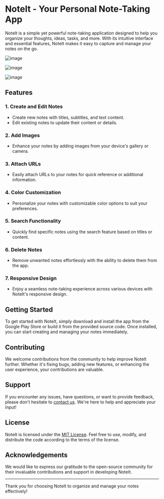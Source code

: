 # NoteIt - Your Personal Note-Taking App

NoteIt is a simple yet powerful note-taking application designed to help you organize your thoughts, ideas, tasks, and more. With its intuitive interface and essential features, NoteIt makes it easy to capture and manage your notes on the go.

![image](https://github.com/user-attachments/assets/f7b312bf-cfdc-4494-83e9-784ae44ce808)


![image](https://github.com/user-attachments/assets/cf72f7f9-3d3a-4129-8f66-f979e85973a4)


![image](https://github.com/user-attachments/assets/5464c30c-9312-49bc-9dce-bcb7ff3dbd42)



## Features

### 1. Create and Edit Notes
   - Create new notes with titles, subtitles, and text content.
   - Edit existing notes to update their content or details.

### 2. Add Images
   - Enhance your notes by adding images from your device's gallery or camera.

### 3. Attach URLs
   - Easily attach URLs to your notes for quick reference or additional information.

### 4. Color Customization
   - Personalize your notes with customizable color options to suit your preferences.

### 5. Search Functionality
   - Quickly find specific notes using the search feature based on titles or content.

### 6. Delete Notes
   - Remove unwanted notes effortlessly with the ability to delete them from the app.

### 7. Responsive Design
   - Enjoy a seamless note-taking experience across various devices with NoteIt's responsive design.

## Getting Started

To get started with NoteIt, simply download and install the app from the Google Play Store or build it from the provided source code. Once installed, you can start creating and managing your notes immediately.

## Contributing

We welcome contributions from the community to help improve NoteIt further. Whether it's fixing bugs, adding new features, or enhancing the user experience, your contributions are valuable.

## Support

If you encounter any issues, have questions, or want to provide feedback, please don't hesitate to [contact us](mailto:suyash096@gmail.com). We're here to help and appreciate your input!

## License

NoteIt is licensed under the [MIT License](LICENSE). Feel free to use, modify, and distribute the code according to the terms of the license.

## Acknowledgements

We would like to express our gratitude to the open-source community for their invaluable contributions and support in developing NoteIt.

---

Thank you for choosing NoteIt to organize and manage your notes effectively!
